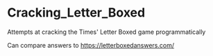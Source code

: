 # Cracking_Letter_Boxed
Attempts at cracking the Times' Letter Boxed game programmatically

Can compare answers to https://letterboxedanswers.com/

